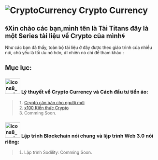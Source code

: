 # ![CryptoCurrency](https://www.google.com/url?sa=i&url=https%3A%2F%2Fin.pinterest.com%2Fpin%2F403987029081487190%2F&psig=AOvVaw2HErKfDIWG9JETFQJEo4Wx&ust=1664776600556000&source=images&cd=vfe&ved=0CAwQjRxqFwoTCKiQ0KLuwPoCFQAAAAAdAAAAABAJ) Crypto Currency

## 🌀Xin chào các bạn,mình tên là Tài Titans đây là một Series tài liệu về Crypto của mình🌀


Như các bạn đã thấy, toàn bộ tài liệu ở đây được theo giáo trình của nhiều nơi,  chủ yếu là tối ưu nó hơn, dĩ nhiên nó chỉ để tham khảo :

## Mục lục:

### <img src="https://www.google.com/url?sa=i&url=https%3A%2F%2Fthenounproject.com%2Ficon%2Fcryptocurrency-3262833%2F&psig=AOvVaw0wR-CJanZS1UQma03UXH9A&ust=1664776786219000&source=images&cd=vfe&ved=0CAwQjRxqFwoTCJj4rPvuwPoCFQAAAAAdAAAAABAD" title="" alt="icons8_android_os_64px.png" width="50"> Lý thuyết về Crypto Currency và Cách đầu tư tiền ảo:

> 1. [Crypto căn bản cho người mới](https://docs.google.com/spreadsheets/d/1XdbB8a5rju2C1XNH2OrFpfOkFnXLNXN7qtYIbKfZKNk/htmlview?fbclid=IwAR2f0xZyv8E2RwGNWJghE0hOub3kdgwfz8kdcVfrIEn51OFYoZdZsgkXFN8#)
> 2. [x100 Kiến thức Crypto](https://docs.google.com/spreadsheets/d/110I7kT3hB2HjtEHkvf3-s8tq60LmYQxdkq-ujpihtMY/edit#gid=0)
> 3. Comming Soon.

### <img src="https://www.google.com/url?sa=i&url=https%3A%2F%2Fwww.vecteezy.com%2Fvector-art%2F5374848-blockchain-technology-modern-icon-vector-block-chain-symbol-or-logo-element-in-thin-line-style&psig=AOvVaw263_vOPGepdJULSkFyjBo2&ust=1664777134177000&source=images&cd=vfe&ved=0CAwQjRxqFwoTCLDy16HwwPoCFQAAAAAdAAAAABAI" title="" alt="icons8_android_os_64px.png" width="50"> Lập trình Blockchain nói chung và lập trình Web 3.0 nói riêng:
> 1. Lập trình Sodility: Comming Soon.
